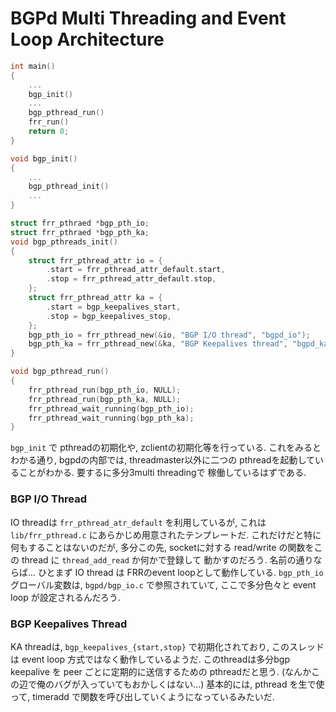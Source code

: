 # BGPd Multi Threading and Event Loop Architecture

```cpp
int main()
{
	...
	bgp_init()
	...
	bgp_pthread_run()
	frr_run()
	return 0;
}

void bgp_init()
{
	...
	bgp_pthread_init()
	...
}

struct frr_pthraed *bgp_pth_io;
struct frr_pthraed *bgp_pth_ka;
void bgp_pthreads_init()
{
	struct frr_pthread_attr io = {
		.start = frr_pthread_attr_default.start,
		.stop = frr_pthread_attr_default.stop,
	};
	struct frr_pthread_attr ka = {
		.start = bgp_keepalives_start,
		.stop = bgp_keepalives_stop,
	};
	bgp_pth_io = frr_pthread_new(&io, "BGP I/O thread", "bgpd_io");
	bgp_pth_ka = frr_pthread_new(&ka, "BGP Keepalives thread", "bgpd_ka");
}

void bgp_pthread_run()
{
	frr_pthread_run(bgp_pth_io, NULL);
	frr_pthread_run(bgp_pth_ka, NULL);
	frr_pthread_wait_running(bgp_pth_io);
	frr_pthread_wait_running(bgp_pth_ka);
}
```

`bgp_init` で pthreadの初期化や, zclientの初期化等を行っている.
これをみるとわかる通り, bgpdの内部では, threadmaster以外に二つの
pthreadを起動していることがわかる. 要するに多分3multi threadingで
稼働しているはずである.

### BGP I/O Thread

IO threadは `frr_pthread_atr_default` を利用しているが,
これは `lib/frr_pthread.c` にあらかじめ用意されたテンプレートだ.
これだけだと特に何もすることはないのだが, 多分この先, socketに対する
read/write の関数をこの thread に `thread_add_read` か何かで登録して
動かすのだろう. 名前の通りならば...
ひとまず IO thread は FRRのevent loopとして動作している.
`bgp_pth_io` グローバル変数は, `bgpd/bgp_io.c` で参照されていて,
ここで多分色々と event loop が設定されるんだろう.

### BGP Keepalives Thread

KA threadは, `bgp_keepalives_{start,stop}` で初期化されており,
このスレッドは event loop 方式ではなく動作しているようだ.
このthreadは多分bgp keepalive を peer ごとに定期的に送信するための
pthreadだと思う. (なんかこの辺で俺のバグが入っていてもおかしくはない...)
基本的には, pthread を生で使って, timeradd
で関数を呼び出していくようになっているみたいだ.
